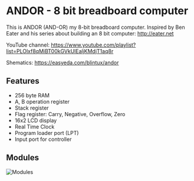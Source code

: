 # ANDOR - 8 bit breadboard computer

This is ANDOR (AND-OR) my 8-bit breadboard computer.
Inspired by Ben Eater and his series about building an 8 bit computer: http://eater.net

YouTube channel: https://www.youtube.com/playlist?list=PLOlxf8qMiBT00kGVkUlEaljKMdjT1aq8r

Shematics: https://easyeda.com/blintux/andor


## Features
* 256 byte RAM
* A, B operation register
* Stack register
* Flag register: Carry, Negative, Overflow, Zero
* 16x2 LCD display
* Real Time Clock
* Program loader port (LPT)
* Input port for controller

## Modules
![Modules](../master/Images/ModulesAnim.gif)

